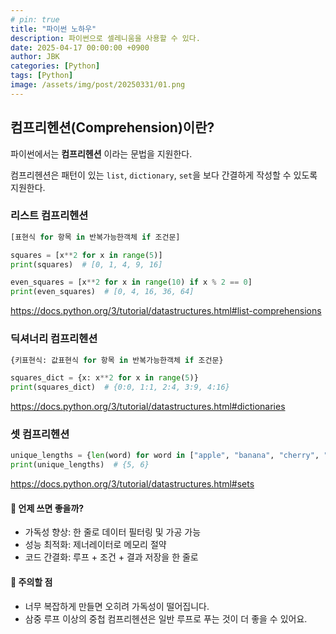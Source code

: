```yaml
---
# pin: true
title: "파이썬 노하우"
description: 파이썬으로 셀레니움을 사용할 수 있다.
date: 2025-04-17 00:00:00 +0900
author: JBK
categories: [Python]
tags: [Python]
image: /assets/img/post/20250331/01.png
---
```


## 컴프리헨션(Comprehension)이란?

파이썬에서는 **컴프리헨션** 이라는 문법을 지원한다.

컴프리헨션은 패턴이 있는 `list`, `dictionary`, `set`을 보다 간결하게 작성할 수 있도록 지원한다.



### 리스트 컴프리헨션
```python
[표현식 for 항목 in 반복가능한객체 if 조건문]
```

```python
squares = [x**2 for x in range(5)]
print(squares)  # [0, 1, 4, 9, 16]
```

```python
even_squares = [x**2 for x in range(10) if x % 2 == 0]
print(even_squares)  # [0, 4, 16, 36, 64]
```

https://docs.python.org/3/tutorial/datastructures.html#list-comprehensions



### 딕셔너리 컴프리헨션
```python
{키표현식: 값표현식 for 항목 in 반복가능한객체 if 조건문}
```

```python
squares_dict = {x: x**2 for x in range(5)}
print(squares_dict)  # {0:0, 1:1, 2:4, 3:9, 4:16}
```

https://docs.python.org/3/tutorial/datastructures.html#dictionaries

### 셋 컴프리헨션
```python
unique_lengths = {len(word) for word in ["apple", "banana", "cherry", "apple"]}
print(unique_lengths)  # {5, 6}
```

https://docs.python.org/3/tutorial/datastructures.html#sets

#### 🧠 언제 쓰면 좋을까?
- 가독성 향상: 한 줄로 데이터 필터링 및 가공 가능
- 성능 최적화: 제너레이터로 메모리 절약
- 코드 간결화: 루프 + 조건 + 결과 저장을 한 줄로

#### 🛑 주의할 점
- 너무 복잡하게 만들면 오히려 가독성이 떨어집니다.
- 삼중 루프 이상의 중첩 컴프리헨션은 일반 루프로 푸는 것이 더 좋을 수 있어요.

